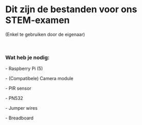 <h1>Dit zijn de bestanden voor ons STEM-examen</h1>
<p>(Enkel te gebruiken door de eigenaar)</p>
<br/>
<h3>Wat heb je nodig:</h3>
<p>- Raspberry Pi (5)</p>
<p>- (Compatibele) Camera module</p>
<p>- PIR sensor</p>
<p>- PN532</p>
<p>- Jumper wires</p>
<p>- Breadboard</p>
